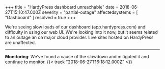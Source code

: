 +++
title = "HardyPress dashboard unreachable"
date = 2018-06-27T15:10:47.000Z
severity = "partial-outage"
affectedsystems = [
  "Dashboard"
]
resolved = true
+++

We're seeing slow loads of our dashboard (app.hardypress.com) and difficulty in using our web UI. We're looking into it now, but it seems related to an outage an oa major cloud provider. Live sites hosted on HardyPress are unaffected.

---

**Monitoring**: We’ve found a cause of the slowdown and mitigated it and continue to monitor. {{< track "2018-06-27T16:18:12.000Z" >}}
